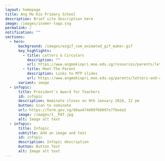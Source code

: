 ```yaml
---
layout: homepage
title: Ang Mo Kio Primary School
description: Brief site description here
image: /images/isomer-logo.svg
permalink: /
notification: ""
sections:
  - hero:
      background: /images/ezgif_com_animated_gif_maker.gif
      key_highlights:
        - title: Letters & Circulars
          description: ""
          url: https://www.angmokiopri.moe.edu.sg/resources/parents/letters-n-circulars/
        - title: Meet-The-Parent
          description: Links to MTP slides
          url: https://www.angmokiopri.moe.edu.sg/parents/letters-and-circulars/meet-the-parents/
      variant: image
  - infopic:
      title: President's Award for Teachers
      id: infopic
      description: Nominate closes on 9th January 2026, 12 pm
      button: Scan to nominate
      url: https://form.gov.sg/68ae474d09f68097e77beda3
      image: /images/1__PAT.jpg
      alt: Image alt text
  - infopic:
      title: Infopic
      subtitle: Add an image and text
      id: infopic
      description: Infopic description
      button: Button Text
      alt: Image alt text
---
```

